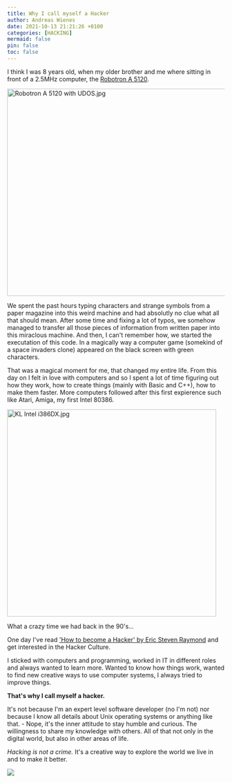 ```yaml
---
title: Why I call myself a Hacker
author: Andreas Wienes
date: 2021-10-13 21:21:26 +0100
categories: [HACKING]
mermaid: false
pin: false
toc: false
---
```


I think I was 8 years old, when my older brother and me where sitting in front of a 2.5MHz computer, the [Robotron A 5120](https://en.wikipedia.org/wiki/A_5120). 

<p><a href="https://commons.wikimedia.org/wiki/File:Robotron_A_5120_with_UDOS.jpg#/media/Datei:Robotron_A_5120_with_UDOS.jpg"><img src="https://upload.wikimedia.org/wikipedia/commons/5/57/Robotron_A_5120_with_UDOS.jpg" alt="Robotron A 5120 with UDOS.jpg" width="611" height="480"></a></p>

We spent the past hours typing characters and strange symbols from a paper magazine into this weird machine and had absolutly no clue what all that should mean. After some time and fixing a lot of typos, we somehow managed to transfer all those pieces of information from written paper into this miraclous machine. And then, I can't remember how, we started the executation of this code. In a magically way a computer game (somekind of a space invaders clone) appeared on the black screen with green characters.

That was a magical moment for me, that changed my entire life. From this day on I felt in love with computers and so I spent a lot of time figuring out how they work, how to create things (mainly with Basic and C++), how to make them faster. More computers followed after this first expierence such like Atari, Amiga, my first Intel 80386. 

<p><a href="https://commons.wikimedia.org/wiki/File:KL_Intel_i386DX.jpg#/media/Datei:KL_Intel_i386DX.jpg"><img src="https://upload.wikimedia.org/wikipedia/commons/0/04/KL_Intel_i386DX.jpg" alt="KL Intel i386DX.jpg" width="484" height="480"></a></p>

What a crazy time we had back in the 90's...

One day I've read ['How to become a Hacker' by Eric Steven Raymond](http://www.catb.org/~esr/faqs/hacker-howto.html) and get interested in the Hacker Culture.

I sticked with computers and programming, worked in IT in different roles and always wanted to learn more. Wanted to know how things work, wanted to find new creative ways to use computer systems, I always tried to improve things.

**That's why I call myself a hacker.**

It's not because I'm an expert level software developer (no I'm not) nor because I know all details about Unix operating systems or anything like that. - Nope, it's the inner attitude to stay humble and curious. The willingness to share my knowledge with others. All of that not only in the digital world, but also in other areas of life. 

_Hacking is not a crime._ 
It's a creative way to explore the world we live in and to make it better.

<img src="http://www.catb.org/~esr/faqs/glider.png">